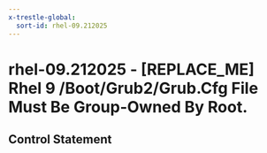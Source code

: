 ```yaml
---
x-trestle-global:
  sort-id: rhel-09.212025
---
```


# rhel-09.212025 - \[REPLACE_ME\] Rhel 9 /Boot/Grub2/Grub.Cfg File Must Be Group-Owned By Root.

## Control Statement
